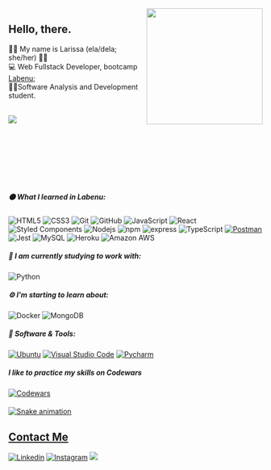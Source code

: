 
<img align='right' src="https://cdn.dribbble.com/users/330915/screenshots/3587000/10_coding_dribbble.gif" width="230">

## Hello, there.

:woman_technologist: My name is Larissa (ela/dela; she/her) 🦻🏻 <br> 
💻 Web Fullstack Developer, bootcamp [Labenu](https://www.labenu.com.br/curso-de-programacao-web-full-stack-integral); <br> 
:student:Software Analysis and Development student.
<br> <br>

<img align="left" src="https://github-readme-stats.vercel.app/api/top-langs/?username=larissite&layout=compact&langs_count=10&theme=dracula"/> 

<br> <br>
 
<!--  ![Snake animation](https://github.com/larissite/larissite/blob/output/github-contribution-grid-snake.svg) -->

<br> <br> <br> <br> <br>

##### :orange_circle: What I learned in Labenu:

![HTML5](https://img.shields.io/badge/-HTML5-E34F26?style=flat-square&logo=html5&logoColor=white)
![CSS3](https://img.shields.io/badge/-CSS3-1572B6?style=flat-square&logo=css3)
![Git](https://img.shields.io/badge/-Git-black?style=plastic&logo=git)
![GitHub](https://img.shields.io/badge/-GitHub-181717?style=flat-square&logo=github)
![JavaScript](https://img.shields.io/badge/-JavaScript-black?style=flat-square&logo=javascript)
<img alt="React" src="https://img.shields.io/badge/-React-45b8d8?style=flat-square&logo=react&logoColor=white" />
<img alt="Styled Components" src="https://img.shields.io/badge/-Styled_Components-db7092?style=flat-square&logo=styled-components&logoColor=white" />
<img alt="Nodejs" src="https://img.shields.io/badge/-Nodejs-43853d?style=flat-square&logo=Node.js&logoColor=white" />
<img alt="npm" src="https://img.shields.io/badge/-NPM-CB3837?style=flat-square&logo=npm&logoColor=white" />
![express](https://img.shields.io/badge/-express-black?style=flat-square&logo=express)
![TypeScript](https://img.shields.io/badge/-TypeScript-007ACC?style=flat-square&logo=typescript)
 <a href="#"><img alt="Postman" src="https://img.shields.io/badge/Postman-FF6C37?logo=postman&logoColor=white"></a>
![Jest](https://img.shields.io/badge/Jest-0ca965?style=flat-square&logo=jest)
![MySQL](https://img.shields.io/badge/-MySQL-black?style=flat-square&logo=mysql)
<img alt="Heroku" src="https://img.shields.io/badge/-Heroku-430098?style=flat-square&logo=heroku&logoColor=white" />
![Amazon AWS](https://img.shields.io/badge/Amazon%20AWS-232F3E?style=flat-square&logo=amazon-aws)


##### :rocket: I am currently studying to work with:

![Python](https://img.shields.io/badge/-Python-8fcfd1?style=&logo=Python)

##### :gear: I'm starting to learn about: 

<img alt="Docker" src="https://img.shields.io/badge/-Docker-46a2f1?style=flat-square&logo=docker&logoColor=white" /> <img alt="MongoDB" src="https://img.shields.io/badge/-MongoDB-13aa52?style=flat-square&logo=mongodb&logoColor=white" />

#####  :wrench: Software & Tools: 
<a href="#"><img alt="Ubuntu" src="https://img.shields.io/badge/Ubuntu-black.svg?logo=ubuntu&logoColor=orange"></a>
<a href="#"><img alt="Visual Studio Code" src="https://img.shields.io/badge/Visual%20Studio%20Code-0078d7.svg?logo=visual-studio-code&logoColor=white"></a>
<a href="#"><img alt ="Pycharm" src="https://img.shields.io/badge/Pycharm-black.svg?logo=Pycharm"></a>

##### I like to practice my skills on Codewars
[![Codewars](https://www.codewars.com/users/larissite/badges/micro)](https://www.codewars.com/users/larissite/)
<a href="https://github.com/larissite">

####
![Snake animation](https://github.com/larissite/larissite/blob/output/github-contribution-grid-snake.svg)

## Contact Me
[![Linkedin](https://img.shields.io/badge/LinkedIn-0077B5?style=for-the-badge&logo=linkedin&logoColor=white)](https://www.linkedin.com/in/larissa-de-castro-azevedo-61b78115a/) [![Instagram](https://img.shields.io/badge/Instagram-E4405F?style=for-the-badge&logo=instagram&logoColor=white)](https://www.instagram.com/_larissite/) <a href = "mailto:castrodelari@gmail.com"><img src="https://img.shields.io/badge/Gmail-D14836?style=for-the-badge&logo=gmail&logoColor=white" target="_blank"></a>
          
          

 
